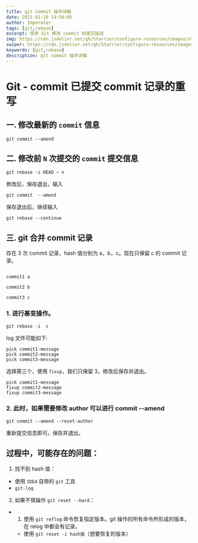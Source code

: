 ```yaml
---
title: git commit 操作详解
date: 2021-01-20 14:56:05
author: Imperater
tags: [git,rebase]
excerpt: 使用 Git 修改 commit 的提交描述
img: https://cdn.jsdelivr.net/gh/Starrier/configure-resources/images/starrier/fin-series.jpeg
swiper: https://cdn.jsdelivr.net/gh/Starrier/configure-resources/images/starrier/fin-series.jpeg
keywords: [git,rebase]
description: git commit 操作详解
---
```


# Git - commit 已提交 commit 记录的重写

## 一. 修改最新的 `commit` 信息

```shell script
git commit --amend
```

## 二. 修改前 `N` 次提交的 `commit` 提交信息

```shell script
git rebase -i HEAD ~ n
```

修改后，保存退出，输入

```shell script
git commit  --amend
```

保存退出后，继续输入

```shell script
git rebase --continue
```

## 三. git 合并 commit 记录

存在 3 次 commit 记录，hash 值分别为 a，b，c。现在只保留 c 的 commit 记录。

```log

commit1 a

commit2 b

commit3 c

```

### 1. 进行基变操作。

```git
git rebase -i  c
```

log 文件可能如下:

```log
pick commit1-message
pick commit2-message
pick commit3-message
```

选择第三个，使用 `fixup`，我们只保留 3，修改后保存并退出。

```log
pick commit1-message
fixup commit2-message
fixup commit3-message
```

### 2. 此时，如果需要修改 author 可以进行 commit --amend

```git
git commit --amend --reset-author
```

重新提交信息即可。保存并退出。

## 过程中，可能存在的问题：

1. 找不到 hash 值：

- 使用 `IDEA` 自带的 `git` 工具
- `git-log`

2. 如果不慎操作 `git reset --hard`：

- 1. 使用 `git reflog` 命令恢复指定版本。git 操作的所有命令所形成的版本，在 relog 中都会有记录。
    - 使用 `git reset -i hash值`（想要恢复的版本）
    
